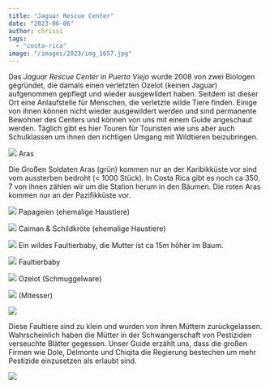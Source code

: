 ```yaml
---
title: "Jaguar Rescue Center"
date: "2023-06-06"
author: chrissi
tags: 
  - "costa-rica"
image: "/images/2023/img_1657.jpg"
---
```


Das _Jaguar Rescue Center_ in _Puerto Viejo_ wurde 2008 von zwei Biologen gegründet, die damals einen verletzten Ozelot (keinen Jaguar) aufgenommen gepflegt und wieder ausgewildert haben. Seitdem ist dieser Ort eine Anlaufstelle für Menschen, die verletzte wilde Tiere finden. Einige von ihnen können nicht wieder ausgewildert werden und sind permanente Bewohner des Centers und können von uns mit einem Guide angeschaut werden. Täglich gibt es hier Touren für Touristen wie uns aber auch Schulklassen um ihnen den richtigen Umgang mit Wildtieren beizubringen.

![](/images/2023/img_0940.jpg?w=768)
Aras

Die Großen Soldaten Aras (grün) kommen nur an der Karibikküste vor sind vom aussterben bedroht (< 1000 Stück). In Costa Rica gibt es noch ca 350, 7 von ihnen zählen wir um die Station herum in den Bäumen. Die roten Aras kommen nur an der Pazifikküste vor.

![](/images/2023/img_0949.jpg?w=768)
Papageien (ehemalige Haustiere)

![](/images/2023/img_0961.jpg?w=768)
Caiman & Schildkröte (ehemalige Haustiere)

![](/images/2023/img_0958.jpg?w=768)
Ein wildes Faultierbaby, die Mutter ist ca 15m höher im Baum.

![](/images/2023/img_0957.jpg?w=768)
Faultierbaby

![](/images/2023/img_0952.jpg?w=768)
Ozelot (Schmuggelware)

![](/images/2023/img_0951.jpg?w=768)
(Mitesser)

![](/images/2023/img_0927.jpg?w=768)

Diese Faultiere sind zu klein und wurden von ihren Müttern zurückgelassen. Wahrscheinlich haben die Mütter in der Schwangerschaft von Pestiziden verseuchte Blätter gegessen. Unser Guide erzählt uns, dass die großen Firmen wie Dole, Delmonte und Chiqita die Regierung bestechen um mehr Pestizide einzusetzen als erlaubt sind.

![](/images/2023/img_1657.jpg?w=1005)
